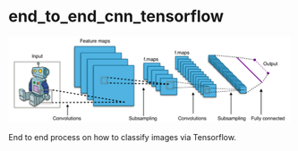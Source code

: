 # end_to_end_cnn_tensorflow

![Pictures](Pictures/cnn.png)

End to end process on how to classify images via Tensorflow.
